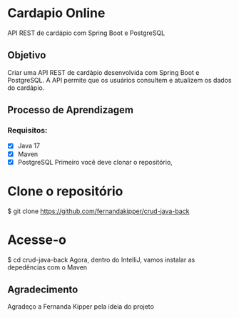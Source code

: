 # Cardapio Online

API REST de cardápio com Spring Boot e PostgreSQL

## Objetivo

Criar uma API REST de cardápio desenvolvida com Spring Boot e PostgreSQL. A API permite que os usuários consultem e atualizem os dados do cardápio.

## Processo de Aprendizagem

### Requisitos:

- [X] Java 17
- [X] Maven
- [X] PostgreSQL
Primeiro você deve clonar o repositório,

# Clone o repositório
$ git clone https://github.com/fernandakipper/crud-java-back

# Acesse-o
$ cd crud-java-back
Agora, dentro do IntelliJ, vamos instalar as depedências com o Maven


## Agradecimento

Agradeço a Fernanda Kipper pela ideia do projeto
